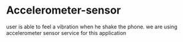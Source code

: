 # Accelerometer-sensor
user is able to feel a vibration when he shake the phone. we are using accelerometer sensor service for this application 
